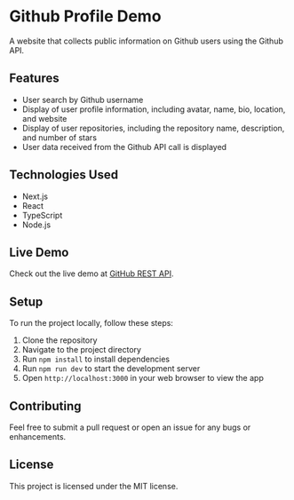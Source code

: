 # Github Profile Demo
A website that collects public information on Github users using the Github API.

## Features
- User search by Github username
- Display of user profile information, including avatar, name, bio, location, and website
- Display of user repositories, including the repository name, description, and number of stars
- User data received from the Github API call is displayed

## Technologies Used
- Next.js
- React
- TypeScript
- Node.js

## Live Demo
Check out the live demo at [GitHub REST API](https://github-rest-user.netlify.app/).

## Setup
To run the project locally, follow these steps:
1. Clone the repository
2. Navigate to the project directory
3. Run `npm install` to install dependencies
4. Run `npm run dev` to start the development server
5. Open `http://localhost:3000` in your web browser to view the app

## Contributing
Feel free to submit a pull request or open an issue for any bugs or enhancements.

## License
This project is licensed under the MIT license.

